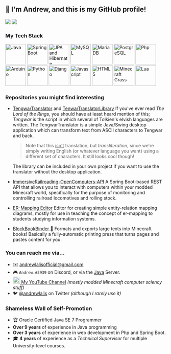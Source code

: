 ## 👋 I'm Andrew, and this is my GitHub profile!

![](https://github.com/andrewlalis/Github-Stats/blob/master/generated/overview.svg)
![](https://github.com/andrewlalis/Github-Stats/blob/master/generated/languages.svg)

### My Tech Stack

<p float="left">
	<img height="64px" src="https://github.com/andrewlalis/andrewlalis/raw/master/img/java_icon.png" alt="Java" />
	<img height="64px" src="https://github.com/andrewlalis/andrewlalis/raw/master/img/spring_framework_logo.png" alt="Spring Boot" />
	<img height="64px" src="https://github.com/andrewlalis/andrewlalis/raw/master/img/hibernate_logo.png" alt="JPA and Hibernate" />
	<img height="64px" src="https://github.com/andrewlalis/andrewlalis/raw/master/img/mysql_logo.png" alt="MySQL" />
	<img height="64px" src="https://github.com/andrewlalis/andrewlalis/raw/master/img/mariadb_logo.png" alt="MariaDB" />
	<img height="64px" src="https://github.com/andrewlalis/andrewlalis/raw/master/img/postgre_logo.png" alt="PostgreSQL" />
	<img height="64px" src="https://github.com/andrewlalis/andrewlalis/blob/master/img/php_logo.svg" alt="Php" />
	<img height="64px" src="https://github.com/andrewlalis/andrewlalis/raw/master/img/arduino_logo.png" alt="Arduino" />
	<img width="64px" src="https://github.com/andrewlalis/andrewlalis/raw/master/img/python_logo.png" alt="Python" />
	<img height="64px" src="https://github.com/andrewlalis/andrewlalis/raw/master/img/django_logo.png" alt="Django" />
	<img width="64px" src="https://github.com/andrewlalis/andrewlalis/raw/master/img/js_logo.png" alt="Javascript" />
	<img width="64px" src="https://github.com/andrewlalis/andrewlalis/raw/master/img/html_5_logo.png" alt="HTML 5" />
	<img width="64px" src="https://github.com/andrewlalis/andrewlalis/raw/master/img/minecraft_grass.png" alt="Minecraft Grass" />
	<img width="64px" src="https://github.com/andrewlalis/andrewlalis/raw/master/img/lua_logo.png" alt="Lua" />
</p>

### Repositories you might find interesting
- [TengwarTranslator](https://github.com/andrewlalis/TengwarTranslator) and [TenwarTranslatorLibrary](https://github.com/andrewlalis/TengwarTranslatorLibrary) If you've ever read *The Lord of the Rings*, you should have at least heard mention of this; *Tengwar* is the script in which several of Tolkien's elvish languages are written. The TengwarTranslator is a simple Java/Swing desktop application which can transform text from ASCII characters to Tengwar and back.

  > Note that this <u>isn't</u> translation, but *transliteration*, since we're simply writing English (or whatever language you want) using a different set of characters. It still looks cool though!

  The library can be included in your own project if you want to use the translator without the desktop application.

- [ImmersiveRailroading-OpenComputers-API](https://github.com/andrewlalis/ImmersiveRailroading-OpenComputers-API) A Spring Boot-based REST API that allows you to interact with computers within your modded Minecraft world, specifically for the purpose of monitoring and controlling railroad locomotives and rolling stock.

- [ER-Mapping Editor](https://github.com/andrewlalis/EntityRelationMappingEditor) Editor for creating simple entity-relation mapping diagrams, mostly for use in teaching the concept of er-mapping to students studying information systems.

- [BlockBookBinder 📕](https://github.com/andrewlalis/BlockBookBinder) Formats and exports large texts into Minecraft books! Basically a fully-automatic printing press that turns pages and pastes content for you.

### You can reach me via...

- ✉️ <andrewlalisofficial@gmail.com>
- 🎮 `Andrew.#3939` on Discord, or via the [Java](https://join.javadiscord.net) Server.
- [<img alt="Andrew Lalis | YouTube" width="22px" src="https://cdn.jsdelivr.net/npm/simple-icons@v3/icons/youtube.svg" /> My YouTube Channel](https://www.youtube.com/channel/UC9X4mx6-ObPUB6-ud2IGAFQ) *(mostly modded Minecraft computer sciency stuff)*
- 🐦 [@andrewlalis](https://twitter.com/andrewlalis) on Twitter *(although I rarely use it)*

### Shameless Wall of Self-Promotion

- 🏆 Oracle Certified Java SE 7 Programmer
- **Over 9 years** of experience in Java programming
- **Over 3 years** of experience in web development in Php and Spring Boot.
- 🎓 **4 years** of experience as a *Technical Supervisor* for multiple University-level courses.
